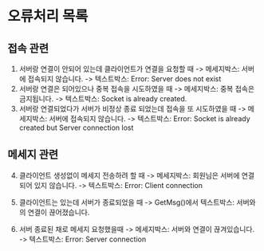 # 오류처리 목록

## 접속 관련
1. 서버랑 연결이 안되어 있는데 클라이언트가 연결을 요청할 때
	-> 메세지박스: 서버에 접속되지 않습니다.
	-> 텍스트박스: Error: Server does not exist
2. 서버랑 연결은 되어있으나 중복 접속을 시도하였을 때
	-> 메세지박스: 중복 접속은 금지됩니다.
	-> 텍스트박스: Socket is already created.
3. 서버랑 연결되었다가 서버가 비정상 종료 되었는데 접속을 또 시도하였을 때
	-> 메세지박스: 서버에 접속되지 않습니다.
	-> 텍스트박스: Error: Socket is already created but Server connection lost

## 메세지 관련
4. 클라이언트 생성없이 메세지 전송하려 할 때
	-> 메세지박스: 회원님은 서버에 연결되어 있지 않습니다.
	-> 텍스트박스: Error: Client connection
5. 클라이언트는 있는데 서버가 종료되었을 때
	-> GetMsg()에서 텍스트박스: 서버와의 연결이 끊어졌습니다.

6. 서버 종료된 채로 메세지 요청했을때
	-> 메세지박스: 서버와 연결이 끊겨있습니다.
	-> 텍스트박스: Error: Server connection
